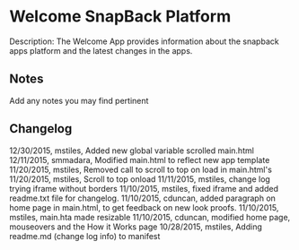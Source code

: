 Welcome SnapBack Platform
=========================
Description: The Welcome App provides information about the snapback apps platform and the latest changes in the apps.

Notes
----
Add any notes you may find pertinent 

Changelog
----
12/30/2015, mstiles, Added new global variable scrolled main.html
12/11/2015, smmadara, Modified main.html to reflect new app template
11/20/2015, mstiles, Removed call to scroll to top on load in main.html's
11/20/2015, mstiles, Scroll to top onload
11/11/2015, mstiles, change log trying iframe without borders
11/10/2015, mstiles, fixed iframe and added readme.txt file for changelog.
11/10/2015, cduncan, added paragraph on home page in main.html, to get feedback on new look proofs.
11/10/2015, mstiles, main.hta made resizable
11/10/2015, cduncan, modified home page, mouseovers and the How it Works page
10/28/2015, mstiles, Adding readme.md (change log info) to manifest
